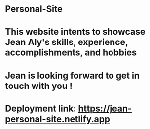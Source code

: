 # Personal-Site
# This website intents to showcase Jean Aly's skills, experience, accomplishments, and hobbies
# Jean is looking forward to get in touch with you !
# Deployment link: https://jean-personal-site.netlify.app
